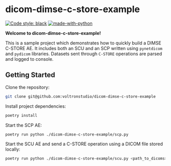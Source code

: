 # dicom-dimse-c-store-example

[![Code style: black](https://img.shields.io/badge/code%20style-black-000000.svg)](https://github.com/psf/black)
[![made-with-python](https://img.shields.io/badge/Made%20with-Python-1f425f.svg)](https://www.python.org/)

**Welcome to dicom-dimse-c-store-example!**

This is a sample project which demonstrates how to quickly build a DIMSE C-STORE AE. It includes both an SCU and an SCP written using `pynetdicom` and `pydicom` libraries. Datasets sent through `C-STORE` operations are parsed and logged to console.

## Getting Started

Clone the repository:

```bash
git clone git@github.com:voltronstudio/dicom-dimse-c-store-example
```

Install project dependencies:

```bash
poetry install
```

Start the SCP AE:

```bash
poetry run python ./dicom-dimse-c-store-example/scp.py
```

Start the SCU AE and send a C-STORE operation using a DICOM file stored locally:

```bash
poetry run python ./dicom-dimse-c-store-example/scu.py <path_to_dicoms>
```
